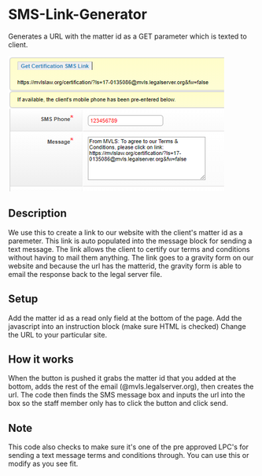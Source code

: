 # SMS-Link-Generator
Generates a URL with the matter id as a GET parameter which is texted to client.

![Alt text](SMSImage.png?raw=true "Optional Title")

## Description
We use this to create a link to our website with the client's matter id as a paremeter. This link is auto populated into the message block for sending a text message. The link allows the client to certify our terms and conditions without having to mail them anything. The link goes to a gravity form on our website and because the url has the matterid, the gravity form is able to email the response back to the legal server file.

## Setup
Add the matter id as a read only field at the bottom of the page.
Add the javascript into an instruction block (make sure HTML is checked)
Change the URL to your particular site.

## How it works
When the button is pushed it grabs the matter id that you added at the bottom, adds the rest of the email (@mvls.legalserver.org), then creates the url. The code then finds the SMS message box and inputs the url into the box so the staff member only has to click the button and click send. 

## Note
This code also checks to make sure it's one of the pre approved LPC's for sending a text message terms and conditions through. You can use this or modify as you see fit.
